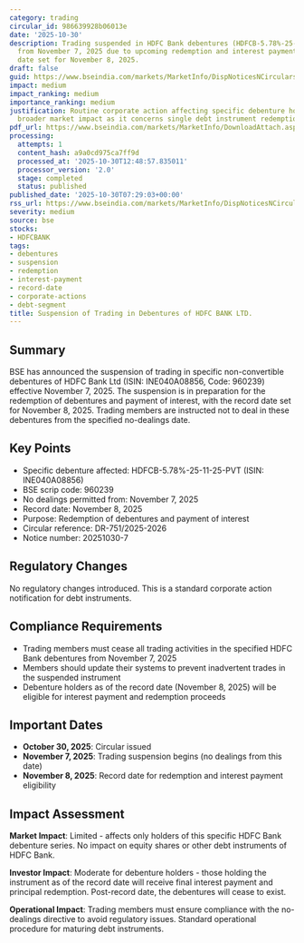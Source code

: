 ```yaml
---
category: trading
circular_id: 986639928b06013e
date: '2025-10-30'
description: Trading suspended in HDFC Bank debentures (HDFCB-5.78%-25-11-25-PVT)
  from November 7, 2025 due to upcoming redemption and interest payment with record
  date set for November 8, 2025.
draft: false
guid: https://www.bseindia.com/markets/MarketInfo/DispNoticesNCirculars.aspx?Noticeid={6D3D7E3D-13D9-4ECE-B6BD-E201B772833D}&noticeno=20251030-7&dt=10/30/2025&icount=7&totcount=26&flag=0
impact: medium
impact_ranking: medium
importance_ranking: medium
justification: Routine corporate action affecting specific debenture holders; limited
  broader market impact as it concerns single debt instrument redemption.
pdf_url: https://www.bseindia.com/markets/MarketInfo/DownloadAttach.aspx?id=20251030-7&attachedId=
processing:
  attempts: 1
  content_hash: a9a0cd975ca7ff9d
  processed_at: '2025-10-30T12:48:57.835011'
  processor_version: '2.0'
  stage: completed
  status: published
published_date: '2025-10-30T07:29:03+00:00'
rss_url: https://www.bseindia.com/markets/MarketInfo/DispNoticesNCirculars.aspx?Noticeid={6D3D7E3D-13D9-4ECE-B6BD-E201B772833D}&noticeno=20251030-7&dt=10/30/2025&icount=7&totcount=26&flag=0
severity: medium
source: bse
stocks:
- HDFCBANK
tags:
- debentures
- suspension
- redemption
- interest-payment
- record-date
- corporate-actions
- debt-segment
title: Suspension of Trading in Debentures of HDFC BANK LTD.
---
```


## Summary

BSE has announced the suspension of trading in specific non-convertible debentures of HDFC Bank Ltd (ISIN: INE040A08856, Code: 960239) effective November 7, 2025. The suspension is in preparation for the redemption of debentures and payment of interest, with the record date set for November 8, 2025. Trading members are instructed not to deal in these debentures from the specified no-dealings date.

## Key Points

- Specific debenture affected: HDFCB-5.78%-25-11-25-PVT (ISIN: INE040A08856)
- BSE scrip code: 960239
- No dealings permitted from: November 7, 2025
- Record date: November 8, 2025
- Purpose: Redemption of debentures and payment of interest
- Circular reference: DR-751/2025-2026
- Notice number: 20251030-7

## Regulatory Changes

No regulatory changes introduced. This is a standard corporate action notification for debt instruments.

## Compliance Requirements

- Trading members must cease all trading activities in the specified HDFC Bank debentures from November 7, 2025
- Members should update their systems to prevent inadvertent trades in the suspended instrument
- Debenture holders as of the record date (November 8, 2025) will be eligible for interest payment and redemption proceeds

## Important Dates

- **October 30, 2025**: Circular issued
- **November 7, 2025**: Trading suspension begins (no dealings from this date)
- **November 8, 2025**: Record date for redemption and interest payment eligibility

## Impact Assessment

**Market Impact**: Limited - affects only holders of this specific HDFC Bank debenture series. No impact on equity shares or other debt instruments of HDFC Bank.

**Investor Impact**: Moderate for debenture holders - those holding the instrument as of the record date will receive final interest payment and principal redemption. Post-record date, the debentures will cease to exist.

**Operational Impact**: Trading members must ensure compliance with the no-dealings directive to avoid regulatory issues. Standard operational procedure for maturing debt instruments.